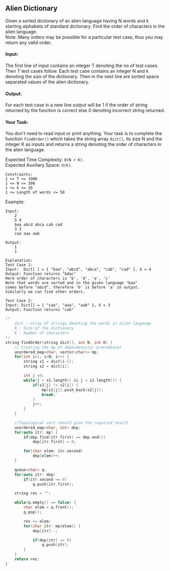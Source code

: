 ## Alien Dictionary

Given a sorted dictionary of an alien language having N words and k starting alphabets of standard dictionary. Find the order of characters in the alien language.  
Note: Many orders may be possible for a particular test case, thus you may return any valid order.

#### Input:

The first line of input contains an integer T denoting the no of test cases. Then T test cases follow. Each test case contains an integer N and k denoting the size of the dictionary. Then in the next line are sorted space separated values of the alien dictionary.

#### Output:

For each test case in a new line output will be 1 if the order of string returned by the function is correct else 0 denoting incorrect string returned.

#### Your Task:

You don't need to read input or print anything. Your task is to complete the function `findOrder()` which takes the string array `dict[]`, its size N and the integer K as inputs and returns a string denoting the order of characters in the alien language.

Expected Time Complexity: `O(N + K)`.  
Expected Auxiliary Space: `O(K)`.

```
Constraints:
1 <= T <= 1000
1 <= N <= 300
1 <= k <= 26
1 <= Length of words <= 50
```

Example:

```
Input:
    2
    5 4
    baa abcd abca cab cad
    3 3
    caa aaa aab

Output:
    1
    1

Explanation:
Test Case 1:
Input:  Dict[ ] = { "baa", "abcd", "abca", "cab", "cad" }, k = 4
Output: Function returns "bdac"
Here order of characters is 'b', 'd', 'a', 'c'
Note that words are sorted and in the given language "baa"
comes before "abcd", therefore 'b' is before 'a' in output.
Similarly we can find other orders.

Test Case 2:
Input: Dict[] = { "caa", "aaa", "aab" }, k = 3
Output: Function returns "cab"
```

```c++
/*
    dict : array of strings denoting the words in alien langauge
    N : Size of the dictionary
    K : Number of characters
*/
string findOrder(string dict[], int N, int K) {
    // Creating the mp of dependency(or precedence)
    unordered_map<char, vector<char>> mp;
    for(int i=1; i<N; i++) {
        string s1 = dict[i-1];
        string s2 = dict[i];

        int j =0;
        while(j < s1.length() && j < s2.length()) {
            if(s1[j] != s2[j]) {
                mp[s1[j]].push_back(s2[j]);
                break;
            }
            j++;
        }
    }

    //Topological sort should give the required result
    unordered_map<char, int> dep;
    for(auto itr: mp) {
        if(dep.find(itr.first) == dep.end())
            dep[itr.first] = 0;

        for(char elem: itr.second)
            dep[elem]++;
    }

    queue<char> q;
    for(auto itr: dep)
        if(itr.second == 0)
            q.push(itr.first);

    string res = "";

    while(q.empty() == false) {
        char elem = q.front();
        q.pop();

        res += elem;
        for(char itr: mp[elem]) {
            dep[itr]--;

            if(dep[itr] == 0)
                q.push(itr);
        }
    }
    return res;
}
```
